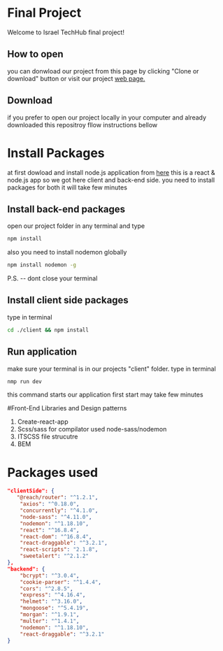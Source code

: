 # Final Project

Welcome to Israel TechHub final project!

## How to open

you can donwload our project from this page by clicking "Clone or download" button
or visit our project [web page.](http://www.techubproject.tk/)

## Download

if you prefer to open our project locally in your computer and already downloaded this repositroy fllow instructions bellow

# Install Packages

at first dowload and install node.js application from [here](https://nodejs.org/en/)
this is a react & node.js app so we got here client and back-end side.
you need to install packages for both
it will take few minutes

## Install back-end packages

open our project folder in any terminal and type

```bash
npm install
```

also you need to install nodemon globally

```bash
npm install nodemon -g
```

P.S. -- dont close your terminal

## Install client side packages

type in terminal

```bash
cd ./client && npm install
```

## Run application

make sure your terminal is in our projects "client" folder.
type in terminal

```bash
nmp run dev
```

this command starts our application
first start may take few minutes

#Front-End Libraries and Design patterns

1) Create-react-app
2) Scss/sass
    for compilator used node-sass/nodemon
3) ITSCSS file strucutre
4) BEM

# Packages used

```JSON
"clientSide": {
   "@reach/router": "^1.2.1",
    "axios": "^0.18.0",
    "concurrently": "^4.1.0",
    "node-sass": "^4.11.0",
    "nodemon": "^1.18.10",
    "react": "^16.8.4",
    "react-dom": "^16.8.4",
    "react-draggable": "^3.2.1",
    "react-scripts": "2.1.8",
    "sweetalert": "^2.1.2"
},
"backend": {
    "bcrypt": "^3.0.4",
    "cookie-parser": "^1.4.4",
    "cors": "^2.8.5",
    "express": "^4.16.4",
    "helmet": "^3.16.0",
    "mongoose": "^5.4.19",
    "morgan": "^1.9.1",
    "multer": "^1.4.1",
    "nodemon": "^1.18.10",
    "react-draggable": "^3.2.1"
}
```
